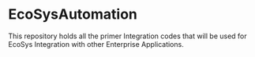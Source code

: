 # EcoSysAutomation
This repository holds all the primer Integration codes that will be used for EcoSys Integration with other Enterprise Applications.
